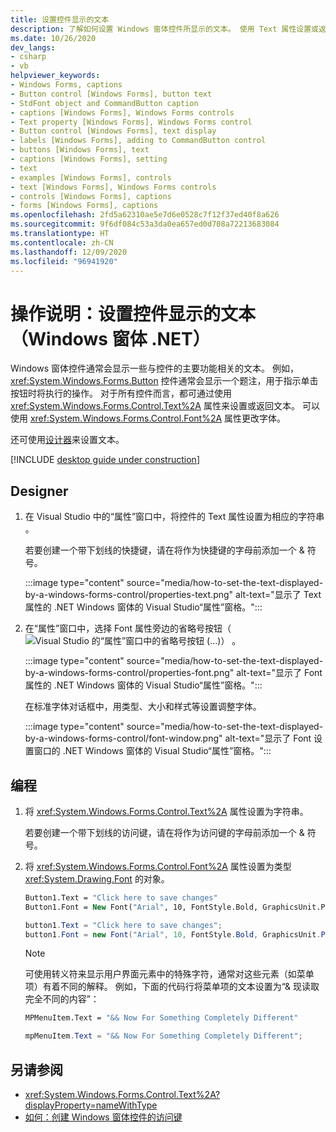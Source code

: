 ```yaml
---
title: 设置控件显示的文本
description: 了解如何设置 Windows 窗体控件所显示的文本。 使用 Text 属性设置或返回文本，或使用 Font 属性更改字体。
ms.date: 10/26/2020
dev_langs:
- csharp
- vb
helpviewer_keywords:
- Windows Forms, captions
- Button control [Windows Forms], button text
- StdFont object and CommandButton caption
- captions [Windows Forms], Windows Forms controls
- Text property [Windows Forms], Windows Forms control
- Button control [Windows Forms], text display
- labels [Windows Forms], adding to CommandButton control
- buttons [Windows Forms], text
- captions [Windows Forms], setting
- text
- examples [Windows Forms], controls
- text [Windows Forms], Windows Forms controls
- controls [Windows Forms], captions
- forms [Windows Forms], captions
ms.openlocfilehash: 2fd5a62310ae5e7d6e0528c7f12f37ed40f8a626
ms.sourcegitcommit: 9f6df084c53a3da0ea657ed0d708a72213683084
ms.translationtype: HT
ms.contentlocale: zh-CN
ms.lasthandoff: 12/09/2020
ms.locfileid: "96941920"
---
```

# <a name="how-to-set-the-text-displayed-by-a-control-windows-forms-net"></a>操作说明：设置控件显示的文本（Windows 窗体 .NET）

Windows 窗体控件通常会显示一些与控件的主要功能相关的文本。 例如，<xref:System.Windows.Forms.Button> 控件通常会显示一个题注，用于指示单击按钮时将执行的操作。 对于所有控件而言，都可通过使用 <xref:System.Windows.Forms.Control.Text%2A> 属性来设置或返回文本。 可以使用 <xref:System.Windows.Forms.Control.Font%2A> 属性更改字体。

还可使用[设计器](#designer)来设置文本。

[!INCLUDE [desktop guide under construction](../../includes/desktop-guide-preview-note.md)]

## <a name="designer"></a>Designer

01. 在 Visual Studio 中的“属性”窗口中，将控件的 Text 属性设置为相应的字符串 。

    若要创建一个带下划线的快捷键，请在将作为快捷键的字母前添加一个 & 符号。

    :::image type="content" source="media/how-to-set-the-text-displayed-by-a-windows-forms-control/properties-text.png" alt-text="显示了 Text 属性的 .NET Windows 窗体的 Visual Studio“属性”窗格。":::

01. 在“属性”窗口中，选择 Font 属性旁边的省略号按钮（![Visual Studio 的“属性”窗口中的省略号按钮 (...)](../media/visual-studio-ellipsis-button.png)） 。

    :::image type="content" source="media/how-to-set-the-text-displayed-by-a-windows-forms-control/properties-font.png" alt-text="显示了 Font 属性的 .NET Windows 窗体的 Visual Studio“属性”窗格。":::

    在标准字体对话框中，用类型、大小和样式等设置调整字体。

    :::image type="content" source="media/how-to-set-the-text-displayed-by-a-windows-forms-control/font-window.png" alt-text="显示了 Font 设置窗口的 .NET Windows 窗体的 Visual Studio“属性”窗格。":::

## <a name="programmatic"></a>编程

01. 将 <xref:System.Windows.Forms.Control.Text%2A> 属性设置为字符串。

    若要创建一个带下划线的访问键，请在将作为访问键的字母前添加一个 & 符号。

01. 将 <xref:System.Windows.Forms.Control.Font%2A> 属性设置为类型 <xref:System.Drawing.Font> 的对象。

    ```vb
    Button1.Text = "Click here to save changes"
    Button1.Font = New Font("Arial", 10, FontStyle.Bold, GraphicsUnit.Point)
    ```

    ```csharp
    button1.Text = "Click here to save changes";
    button1.Font = new Font("Arial", 10, FontStyle.Bold, GraphicsUnit.Point);
    ```

    > [!NOTE]
    > 可使用转义符来显示用户界面元素中的特殊字符，通常对这些元素（如菜单项）有着不同的解释。 例如，下面的代码行将菜单项的文本设置为“& 现读取完全不同的内容”：

    ```vb
    MPMenuItem.Text = "&& Now For Something Completely Different"
    ```

    ```csharp
    mpMenuItem.Text = "&& Now For Something Completely Different";
    ```

## <a name="see-also"></a>另请参阅

- <xref:System.Windows.Forms.Control.Text%2A?displayProperty=nameWithType>
- [如何：创建 Windows 窗体控件的访问键](how-to-create-access-keys.md)
